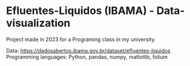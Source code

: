 # Efluentes-Liquidos (IBAMA) - Data-visualization
Project made in 2023 for a Programing class in my university.

Data: https://dadosabertos.ibama.gov.br/dataset/efluentes-liquidos
Programming languages: Python, pandas, numpy, matlotlib, folium
